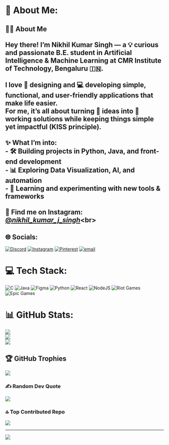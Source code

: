 # 💫 About Me:
## 👨‍💻 About Me<br><br>Hey there! I’m **Nikhil Kumar Singh** — a 💡 curious and passionate **B.E. student in Artificial Intelligence & Machine Learning** at **CMR Institute of Technology, Bengaluru** 🇮🇳.  <br><br>I love 🎨 **designing** and 💻 **developing** simple, functional, and user-friendly applications that make life easier.  <br>For me, it’s all about turning 💭 ideas into 🚀 working solutions while keeping things **simple yet impactful** (KISS principle).  <br><br>✨ **What I’m into:**  <br>- 🛠 Building projects in **Python, Java, and front-end development**  <br>- 📊 Exploring **Data Visualization, AI, and automation**  <br>- 🧠 Learning and experimenting with new tools & frameworks  <br><br>📸 **Find me on Instagram:** [@_nikhil_kumar_j_singh_](https://instagram.com/_nikhil_kumar_j_singh_)<br>


## 🌐 Socials:
[![Discord](https://img.shields.io/badge/Discord-%237289DA.svg?logo=discord&logoColor=white)](https://discord.gg/.n_k_s.) [![Instagram](https://img.shields.io/badge/Instagram-%23E4405F.svg?logo=Instagram&logoColor=white)](https://instagram.com/_nikhil_kumar_j_singh_) [![Pinterest](https://img.shields.io/badge/Pinterest-%23E60023.svg?logo=Pinterest&logoColor=white)](https://pinterest.com/HM_sNoW) [![email](https://img.shields.io/badge/Email-D14836?logo=gmail&logoColor=white)](mailto:jagang170@gmail.com) 

# 💻 Tech Stack:
![C](https://img.shields.io/badge/c-%2300599C.svg?style=for-the-badge&logo=c&logoColor=white) ![Java](https://img.shields.io/badge/java-%23ED8B00.svg?style=for-the-badge&logo=openjdk&logoColor=white) ![Figma](https://img.shields.io/badge/figma-%23F24E1E.svg?style=for-the-badge&logo=figma&logoColor=white) ![Python](https://img.shields.io/badge/python-3670A0?style=for-the-badge&logo=python&logoColor=ffdd54) ![React](https://img.shields.io/badge/react-%2320232a.svg?style=for-the-badge&logo=react&logoColor=%2361DAFB) ![NodeJS](https://img.shields.io/badge/node.js-6DA55F?style=for-the-badge&logo=node.js&logoColor=white) ![Riot Games](https://img.shields.io/badge/riotgames-D32936.svg?style=for-the-badge&logo=riotgames&logoColor=white) ![Epic Games](https://img.shields.io/badge/epicgames-%23313131.svg?style=for-the-badge&logo=epicgames&logoColor=white)
# 📊 GitHub Stats:
![](https://github-readme-stats.vercel.app/api?username=HMxNikhil&theme=aura_dark&hide_border=false&include_all_commits=true&count_private=false)<br/>
![](https://nirzak-streak-stats.vercel.app/?user=HMxNikhil&theme=aura_dark&hide_border=false)<br/>
![](https://github-readme-stats.vercel.app/api/top-langs/?username=HMxNikhil&theme=aura_dark&hide_border=false&include_all_commits=true&count_private=false&layout=compact)

## 🏆 GitHub Trophies
![](https://github-profile-trophy.vercel.app/?username=HMxNikhil&theme=aura&no-frame=false&no-bg=true&margin-w=4)

### ✍️ Random Dev Quote
![](https://quotes-github-readme.vercel.app/api?type=horizontal&theme=radical)

### 🔝 Top Contributed Repo
![](https://github-contributor-stats.vercel.app/api?username=HMxNikhil&limit=5&theme=aura&combine_all_yearly_contributions=true)

---
[![](https://visitcount.itsvg.in/api?id=HMxNikhil&icon=0&color=13)](https://visitcount.itsvg.in)

<!-- Proudly created with GPRM ( https://gprm.itsvg.in ) -->
